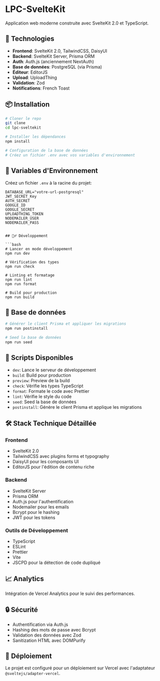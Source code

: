# LPC-SvelteKit

Application web moderne construite avec SvelteKit 2.0 et TypeScript.

## 🚀 Technologies

- **Frontend**: SvelteKit 2.0, TailwindCSS, DaisyUI
- **Backend**: SvelteKit Server, Prisma ORM
- **Auth**: Auth.js (anciennement NextAuth)
- **Base de données**: PostgreSQL (via Prisma)
- **Éditeur**: EditorJS
- **Upload**: UploadThing
- **Validation**: Zod
- **Notifications**: French Toast

## 📦 Installation

```bash
# Cloner le repo
git clone
cd lpc-sveltekit

# Installer les dépendances
npm install

# Configuration de la base de données
# Créez un fichier .env avec vos variables d'environnement
```

## 🔧 Variables d'Environnement

Créez un fichier `.env` à la racine du projet:

````env
DATABASE_URL="votre-url-postgresql"
JWT_SECRET_Key
AUTH_SECRET
GOOGLE_ID
GOOGLE_SECRET
UPLOADTHING_TOKEN
NODEMAILER_USER
NODEMAILER_PASS


## 🏃‍♂️ Développement

```bash
# Lancer en mode développement
npm run dev

# Vérification des types
npm run check

# Linting et formatage
npm run lint
npm run format

# Build pour production
npm run build
````

## 🌱 Base de données

```bash
# Générer le client Prisma et appliquer les migrations
npm run postinstall

# Seed la base de données
npm run seed
```

## 📝 Scripts Disponibles

- `dev`: Lance le serveur de développement
- `build`: Build pour production
- `preview`: Preview de la build
- `check`: Vérifie les types TypeScript
- `format`: Formate le code avec Prettier
- `lint`: Vérifie le style du code
- `seed`: Seed la base de données
- `postinstall`: Génère le client Prisma et applique les migrations

## 🛠️ Stack Technique Détaillée

### Frontend

- SvelteKit 2.0
- TailwindCSS avec plugins forms et typography
- DaisyUI pour les composants UI
- EditorJS pour l'édition de contenu riche

### Backend

- SvelteKit Server
- Prisma ORM
- Auth.js pour l'authentification
- Nodemailer pour les emails
- Bcrypt pour le hashing
- JWT pour les tokens

### Outils de Développement

- TypeScript
- ESLint
- Prettier
- Vite
- JSCPD pour la détection de code dupliqué

## 📈 Analytics

Intégration de Vercel Analytics pour le suivi des performances.

## 🔒 Sécurité

- Authentification via Auth.js
- Hashing des mots de passe avec Bcrypt
- Validation des données avec Zod
- Sanitization HTML avec DOMPurify

## 🚀 Déploiement

Le projet est configuré pour un déploiement sur Vercel avec l'adaptateur `@sveltejs/adapter-vercel`.
